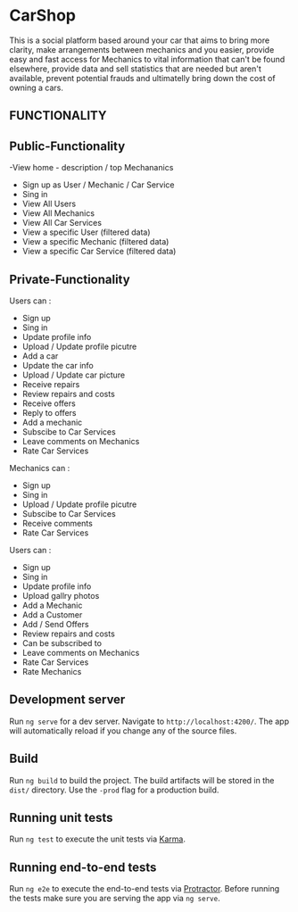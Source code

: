 <h1> CarShop </h1>

<p> This is a social platform based around your car that aims to bring more clarity, make arrangements between mechanics and you easier, provide easy and fast access for Mechanics to vital information that can't be found elsewhere, provide data and sell statistics that are needed but aren't available, prevent potential frauds and ultimatelly bring down the cost of owning a cars. </p>

<h2> FUNCTIONALITY </h2>

## Public-Functionality
-View home - description / top Mechananics
- Sign up as User / Mechanic / Car Service
- Sing in
- View All Users
- View All Mechanics
- View All Car Services
- View a specific User (filtered data)
- View a specific Mechanic (filtered data)
- View a specific Car Service (filtered data)

## Private-Functionality
Users can :
- Sign up
- Sing in
- Update profile info
- Upload / Update profile picutre
- Add a car
- Update the car info
- Upload / Update car picture
- Receive repairs
- Review repairs and costs
- Receive offers
- Reply to offers
- Add a mechanic
- Subscibe to Car Services
- Leave comments on Mechanics
- Rate Car Services

Mechanics can :
- Sign up
- Sing in
- Upload / Update profile picutre
- Subscibe to Car Services
- Receive comments
- Rate Car Services

Users can :
- Sign up
- Sing in
- Update profile info
- Upload gallry photos
- Add a Mechanic
- Add a Customer
- Add / Send Offers
- Review repairs and costs
- Can be subscribed to
- Leave comments on Mechanics
- Rate Car Services
- Rate Mechanics

## Development server

Run `ng serve` for a dev server. Navigate to `http://localhost:4200/`. The app will automatically reload if you change any of the source files.

## Build

Run `ng build` to build the project. The build artifacts will be stored in the `dist/` directory. Use the `-prod` flag for a production build.

## Running unit tests

Run `ng test` to execute the unit tests via [Karma](https://karma-runner.github.io).

## Running end-to-end tests

Run `ng e2e` to execute the end-to-end tests via [Protractor](http://www.protractortest.org/).
Before running the tests make sure you are serving the app via `ng serve`.
